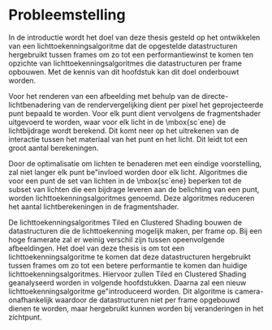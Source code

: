 # Probleemstelling

In de introductie wordt het doel van deze thesis gesteld op het ontwikkelen 
van een lichttoekenningsalgoritme dat de opgestelde datastructuren hergebruikt 
tussen frames om zo tot een performantiewinst te komen ten opzichte van 
lichttoekenningsalgoritmes die datastructuren per frame opbouwen. Met de 
kennis van dit hoofdstuk kan dit doel onderbouwt worden.

Voor het renderen van een afbeelding met behulp van de directe-lichtbenadering
van de rendervergelijking dient per pixel het geprojecteerde punt bepaald 
te worden. Voor elk punt dient vervolgens de fragmentshader uitgevoerd te 
worden, waar voor elk licht in de \mbox{sc\`ene} de lichtbijdrage wordt 
berekend. Dit komt neer op het uitrekenen van de interactie tussen het 
materiaal van het punt en het licht. Dit leidt tot een groot aantal 
berekeningen. 

Door de optimalisatie om lichten te benaderen met een eindige
voorstelling, zal niet langer elk punt be\"invloed worden door elk licht.
Algoritmes die voor een punt de set van lichten in de \mbox{sc\`ene} 
beperken tot de subset van lichten die een bijdrage leveren aan de 
belichting van een punt, worden lichttoekenningsalgoritmes genoemd. 
Deze algoritmes reduceren het aantal lichtberekeningen in de fragmentshader.

De lichttoekenningsalgoritmes Tiled en Clustered Shading bouwen de datastructuren
die de lichttoekenning mogelijk maken, per frame op. Bij een hoge framerate
zal er weinig verschil zijn tussen opeenvolgende afbeeldingen. Het doel van deze
thesis is om tot een lichttoekenningsalgoritme te komen dat deze datastructuren
hergebruikt tussen frames om zo tot een betere performantie te komen dan 
huidige lichttoekenningsalgoritmes. Hiervoor zullen Tiled en Clustered Shading
geanalyseerd worden in volgende hoofdstukken. Daarna zal een nieuw lichttoekenningsalgoritme
ge\"introduceerd worden. Dit algoritme is camera-onafhankelijk waardoor de 
datastructuren niet per frame opgebouwd dienen te worden, maar hergebruikt
kunnen worden bij veranderingen in het zichtpunt.

